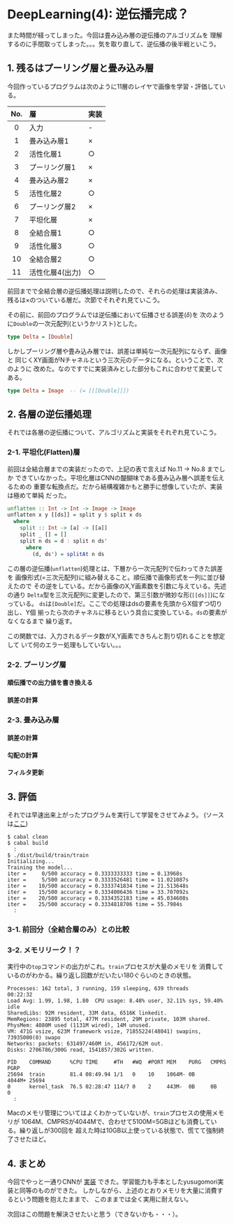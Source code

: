 # DeepLearning(4): 逆伝播完成？

また時間が経ってしまった。今回は畳み込み層の逆伝播のアルゴリズムを
理解するのに手間取ってしまった。。。気を取り直して、逆伝播の後半戦といこう。

## 1. 残るはプーリング層と畳み込み層

今回作っているプログラムは次のように11層のレイヤで画像を学習・評価している。

|No.|層|実装|
|:-:|:-|:-|
|0|入力|-|
|1|畳み込み層1|×|
|2|活性化層1|○|
|3|プーリング層1|×|
|4|畳み込み層2|×|
|5|活性化層2|○|
|6|プーリング層2|×|
|7|平坦化層|×|
|8|全結合層1|○|
|9|活性化層3|○|
|10|全結合層2|○|
|11|活性化層4(出力)|○|

前回までで全結合層の逆伝播処理は説明したので、それらの処理は実装済み、
残るは×のついている層だ。次節でそれぞれ見ていこう。

その前に、前回のプログラムでは逆伝播において伝播させる誤差($\delta$)を
次のように`Double`の一次元配列(というかリスト)とした。

```haskell
type Delta = [Double]
```

しかしプーリング層や畳み込み層では、誤差は単純な一次元配列にならず、画像と
同じくXY画面がNチャネルという三次元のデータになる。ということで、次のように
改めた。なのですでに実装済みとした部分もこれに合わせて変更してある。

```haskell
type Delta = Image  -- (= [[[Double]]])
```

## 2. 各層の逆伝播処理

それでは各層の逆伝播について、アルゴリズムと実装をそれぞれ見ていこう。

### 2-1. 平坦化(Flatten)層

前回は全結合層までの実装だったので、上記の表で言えば No.11 → No.8 までしか
できていなかった。平坦化層はCNNの醍醐味である畳み込み層へ誤差を伝えるための
重要な転換点だ。だから結構複雑かもと勝手に想像していたが、実装は極めて単純
だった。

```haskell:FlattenLayer.hs
unflatten :: Int -> Int -> Image -> Image
unflatten x y [[ds]] = split y $ split x ds
  where
    split :: Int -> [a] -> [[a]]
    split _ [] = []
    split n ds = d : split n ds'
      where
        (d, ds') = splitAt n ds
```

この層の逆伝播(`unflatten`)処理とは、下層から一次元配列で伝わってきた誤差を
画像形式(=三次元配列)に組み替えること。順伝播で画像形式を一列に並び替えたので
その逆をしている。だから画像のX,Y画素数を引数に与えている。先述の通り
`Delta`型を三次元配列に変更したので、第三引数が微妙な形(`[[ds]]`)になっている。
`ds`は`[Double]`だ。ここでの処理はdsの要素を先頭からX個ずつ切り出し、Y個
揃ったら次のチャネルに移るという具合に変換している。`ds`の要素がなくなるまで
繰り返す。

この関数では、入力されるデータ数がX,Y画素できちんと割り切れることを想定して
いて何のエラー処理もしていない。。。

### 2-2. プーリング層

#### 順伝播での出力値を書き換える

#### 誤差の計算



### 2-3. 畳み込み層

#### 誤差の計算


#### 勾配の計算


#### フィルタ更新



## 3. 評価

それでは早速出来上がったプログラムを実行して学習をさせてみよう。
(ソースは[ここ](https://github.com/eijian/deeplearning/tree/version-0.3.0.0))

```shell
$ cabal clean
$ cabal build
  :
$ ./dist/build/train/train
Initializing...
Training the model...
iter =     0/500 accuracy = 0.3333333333 time = 0.13968s
iter =     5/500 accuracy = 0.3333526481 time = 11.021087s
iter =    10/500 accuracy = 0.3333741834 time = 21.513648s
iter =    15/500 accuracy = 0.3334006436 time = 33.707092s
iter =    20/500 accuracy = 0.3334352183 time = 45.034608s
iter =    25/500 accuracy = 0.3334818706 time = 55.7984s
  :
```

### 3-1. 前回分（全結合層のみ）との比較


### 3-2. メモリリーク！？


実行中の`top`コマンドの出力がこれ。`train`プロセスが大量のメモリを
消費しているのがわかる。繰り返し回数がだいたい180ぐらいのときの状態。

```shell
Processes: 162 total, 3 running, 159 sleeping, 639 threads             00:22:32
Load Avg: 1.99, 1.98, 1.80  CPU usage: 8.48% user, 32.11% sys, 59.40% idle
SharedLibs: 92M resident, 33M data, 6516K linkedit.
MemRegions: 23895 total, 477M resident, 29M private, 103M shared.
PhysMem: 4080M used (1131M wired), 14M unused.
VM: 471G vsize, 623M framework vsize, 71855224(48041) swapins, 73935000(0) swapo
Networks: packets: 631497/460M in, 456172/62M out.
Disks: 2706786/300G read, 1541857/302G written.

PID    COMMAND      %CPU TIME     #TH   #WQ  #PORT MEM    PURG   CMPRS  PGRP
25694  train        81.4 08:49.94 1/1   0    10    1064M- 0B     4044M+ 25694
0      kernel_task  76.5 02:28:47 114/7 0    2     443M-  0B     0B     0
  :
```

Macのメモリ管理についてはよくわかっていないが、`train`プロセスの使用メモリが
1064M、CMPRSが4044Mで、合わせて5100M=5GBほども消費している。繰り返しが300回を
超えた時は10GB以上使っている状態で、慌てて強制終了させたほど。

## 4. まとめ

今回でやっと一通りCNNが
[実装](https://github.com/eijian/deeplearning/tree/version-0.3.0.0)
できた。学習能力も手本としたyusugomori実装と同等のものができた。
しかしながら、上述のとおりメモリを大量に消費するという問題を抱えたままで、
このままでは全く実用に耐えない。

次回はこの問題を解決させたいと思う（できないかも・・・）。
